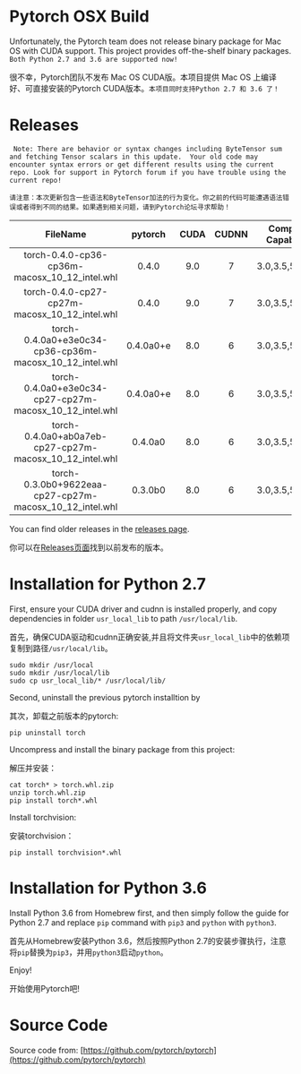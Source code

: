 # Pytorch OSX Build

Unfortunately, the Pytorch team does not release binary package for Mac OS with CUDA support. This project provides off-the-shelf binary packages. ``Both Python 2.7 and 3.6 are supported now!``


很不幸，Pytorch团队不发布 Mac OS CUDA版。本项目提供 Mac OS 上编译好、可直接安装的Pytorch CUDA版本。``本项目同时支持Python 2.7 和 3.6 了！``


# Releases


`` Note: There are behavior or syntax changes including ByteTensor sum and fetching Tensor scalars in this update.  Your old code may encounter syntax errors or get different results using the current repo. Look for support in Pytorch forum if you have trouble using the current repo!``

``请注意：本次更新包含一些语法和ByteTensor加法的行为变化。你之前的代码可能遭遇语法错误或者得到不同的结果。如果遇到相关问题，请到Pytorch论坛寻求帮助！``

| FileName | pytorch | CUDA | CUDNN | Compute Capability | Compilation Time |
|:--:|:--:|:--:|:--:|:--:|:--:|
| torch-0.4.0-cp36-cp36m-macosx\_10\_12_intel.whl | 0.4.0 | 9.0 | 7 | 3.0,3.5,5.2,6.1 | 2018-06-08 |
| torch-0.4.0-cp27-cp27m-macosx\_10\_12_intel.whl | 0.4.0 | 9.0 | 7 | 3.0,3.5,5.2,6.1 | 2018-06-08 |
| torch-0.4.0a0+e3e0c34-cp36-cp36m-macosx\_10\_12_intel.whl | 0.4.0a0+e | 8.0 | 6 | 3.0,3.5,5.2,6.1 | 2018-03-27 |
| torch-0.4.0a0+e3e0c34-cp27-cp27m-macosx\_10\_12_intel.whl | 0.4.0a0+e | 8.0 | 6 | 3.0,3.5,5.2,6.1 | 2018-03-27 |
| torch-0.4.0a0+ab0a7eb-cp27-cp27m-macosx\_10\_12_intel.whl | 0.4.0a0 | 8.0 | 6 | 3.0,3.5,5.2,6.1 | 2017-12-02 |
| torch-0.3.0b0+9622eaa-cp27-cp27m-macosx\_10\_12_intel.whl | 0.3.0b0 | 8.0 | 6 | 3.0,3.5,5.2,6.1 | 2017-11-30 |

You can find older releases in the [releases page](https://github.com/TomHeaven/pytorch-osx-build/releases).

你可以在[Releases页面](https://github.com/TomHeaven/pytorch-osx-build/releases)找到以前发布的版本。


# Installation for Python 2.7

First, ensure your CUDA driver and cudnn is installed properly, and copy dependencies in folder `usr_local_lib` to path `/usr/local/lib`.

首先，确保CUDA驱动和cudnn正确安装,并且将文件夹`usr_local_lib`中的依赖项复制到路径`/usr/local/lib`。

```
sudo mkdir /usr/local
sudo mkdir /usr/local/lib
sudo cp usr_local_lib/* /usr/local/lib/
```


Second, uninstall the previous pytorch installtion by

其次，卸载之前版本的pytorch:

```
pip uninstall torch
```

Uncompress and install the binary package from this project:

解压并安装：

```
cat torch* > torch.whl.zip
unzip torch.whl.zip
pip install torch*.whl
```

Install torchvision:

安装torchvision：
```
pip install torchvision*.whl
```

# Installation for Python 3.6

Install Python 3.6 from Homebrew first, and then simply follow the guide for Python 2.7 and replace `pip` command with `pip3` and `python` with `python3`.

首先从Homebrew安装Python 3.6，然后按照Python 2.7的安装步骤执行，注意将`pip`替换为`pip3`，并用`python3`启动`python`。



Enjoy!

开始使用Pytorch吧!


# Source Code

Source code from: [https://github.com/pytorch/pytorch](https://github.com/pytorch/pytorch)